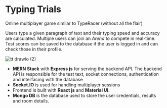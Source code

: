 # Typing Trials
Online multiplayer game similar to TypeRacer (without all the flair)

Users type a given paragraph of text and their typing speed and accuracy are calculated. Multiple users can join an *Arena* to compete in real-time.
Test scores can be saved to the database if the user is logged in and can check those in their profile.

![tt drawio (2)](https://github.com/Arjun-Siva/typing-trials/assets/59311154/99c022c2-48ce-4810-80aa-e296cb33b07c)


- **MERN Stack** with **Express js** for serving the backend API. The backend API is responsible for the test text, socket connections, authentication and interfacing with the database
- **Socket.IO** is used for handling multiplayer sessions
- Frontend is built with **React js** and **Material UI**. 
- **Mongo DB** is the database used to store the user credentials, results and room details.
  
